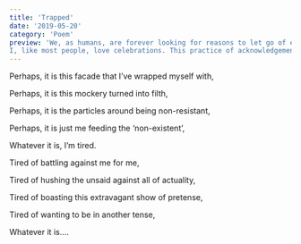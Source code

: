 ```yaml
---
title: 'Trapped'
date: '2019-05-20'
category: 'Poem'
preview: 'We, as humans, are forever looking for reasons to let go of everything and celebrate, right? Celebrate with lessons taught to us by life, to help better ourselves for whatever reason we’re here for or plainly put, maybe just to puff off the undesired tension around.
I, like most people, love celebrations. This practice of acknowledgement, of appreciation, of loosening up, does things to our otherwise overworked and crippling spirits......'
---
```


Perhaps, it is this facade that I’ve wrapped myself with,

Perhaps, it is this mockery turned into filth,

Perhaps, it is the particles around being non-resistant,

Perhaps, it is just me feeding the ‘non-existent’,

Whatever it is, I’m tired.

Tired of battling against me for me,

Tired of hushing the unsaid against all of actuality,

Tired of boasting this extravagant show of pretense,

Tired of wanting to be in another tense,

Whatever it is….